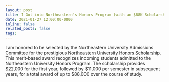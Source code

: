 ```yaml
---
layout: post
title: I Got into Northeastern's Honors Program (with an $88K Scholarship!)
date: 2021-01-27 12:00:00-0800
inline: false
related_posts: false
tags:
---
```


I am honored to be selected by the Northeastern University Admissions Committee for the prestigious [Northeastern University Honors Scholarship](https://joseph.liu.us/assets/pdf/2021-0127-Northeastern-Scholarship.pdf). This merit-based award recognizes incoming students admitted to the Northeastern University Honors Program. The scholarship provides $22,000 for the first year, followed by $11,000 per semester in subsequent years, for a total award of up to $88,000 over the course of study.